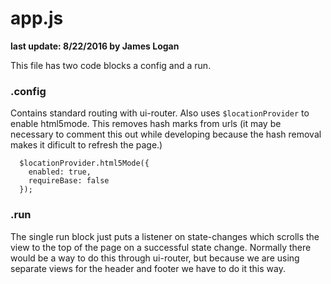 # app.js

**last update: 8/22/2016 by James Logan**

This file has two code blocks a config and a run.

### .config

Contains standard routing with ui-router. Also uses `$locationProvider` to enable html5mode. This removes hash marks from urls (it may be necessary to comment this out while developing because the hash removal makes it dificult to refresh the page.)

```
  $locationProvider.html5Mode({
    enabled: true,
    requireBase: false
  });
```

### .run

The single run block just puts a listener on state-changes which scrolls the view to the top of the page on a successful state change. Normally there would be a way to do this through ui-router, but because we are using separate views for the header and footer we have to do it this way.
